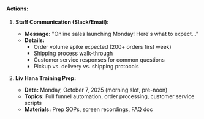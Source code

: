 #### **Actions:**

1. **Staff Communication (Slack/Email):**
   - **Message:** "Online sales launching Monday! Here's what to expect..."
   - **Details:**
     - Order volume spike expected (200+ orders first week)
     - Shipping process walk-through
     - Customer service responses for common questions
     - Pickup vs. delivery vs. shipping protocols

2. **Liv Hana Training Prep:**
   - **Date:** Monday, October 7, 2025 (morning slot, pre-noon)
   - **Topics:** Full funnel automation, order processing, customer service scripts
   - **Materials:** Prep SOPs, screen recordings, FAQ doc
